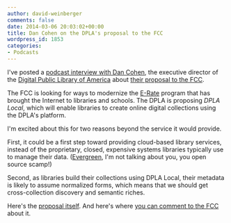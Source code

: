 ```yaml
---
author: david-weinberger
comments: false
date: 2014-03-06 20:03:02+00:00
title: Dan Cohen on the DPLA's proposal to the FCC
wordpress_id: 1853
categories:
- Podcasts
---
```


I've posted a [podcast interview with Dan Cohen](http://librarylab.law.harvard.edu/dev/david/podcasts/DanCohenFCC.mp3), the executive director of the [Digital Public Library of America](http://dp.la) about [their proposal to the FCC](http://dp.la/info/2013/09/26/dpla-fcc-erate-upgrade/).

The FCC is looking for ways to modernize the [E-Rate](http://en.wikipedia.org/wiki/E-Rate) program that has brought the Internet to libraries and schools. The DPLA is proposing _DPLA Local_, which will enable libraries to create online digital collections using the DPLA's platform.

I'm excited about this for two reasons beyond the service it would provide.

First, it could be a first step toward providing cloud-based library services, instead of the  proprietary, closed, expensive systems libraries typically use to manage their data. ([Evergreen](evergreen-ils.org/), I'm not talking about you, you open source scamp!)

Second, as libraries build their collections using DPLA Local, their metadata is likely to assume normalized forms, which means that we should get cross-collection discovery and semantic riches.

Here's the [proposal itself](http://dp.la/info/wp-content/uploads/2013/09/E-rate_Comment_DPLA.pdf). And here's where [you can comment to the FCC](http://apps.fcc.gov/ecfs/) about it.
